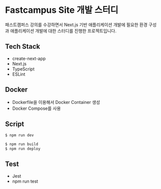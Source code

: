 # Fastcampus Site 개발 스터디

패스트캠퍼스 강의를 수강하면서 Next.js 기반 애플리케이션 개발에 필요한 환경 구성과 애플리케이션 개발에 대한 스터디를 진행한 프로젝트입니다.

## Tech Stack
- create-next-app
- Next.js
- TypeScript
- ESLint

## Docker
- Dockerfile을 이용해서 Docker Container 생성
- Docker Compose를 사용

## Script

```bash
$ npm run dev
```

```bash
$ npm run build
$ npm run deploy
```

## Test
- Jest
- npm run test
